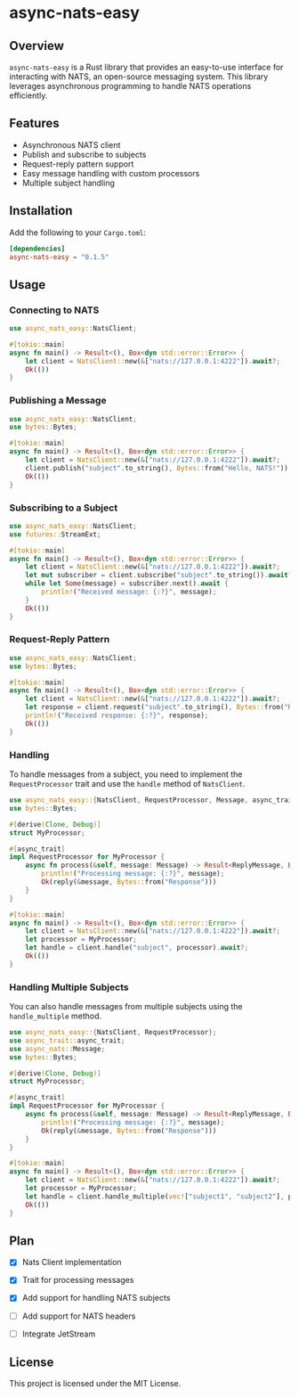 # async-nats-easy

## Overview

`async-nats-easy` is a Rust library that provides an easy-to-use interface for interacting with NATS, an open-source messaging system. This library leverages asynchronous programming to handle NATS operations efficiently.

## Features

- Asynchronous NATS client
- Publish and subscribe to subjects
- Request-reply pattern support
- Easy message handling with custom processors
- Multiple subject handling

## Installation

Add the following to your `Cargo.toml`:

```toml
[dependencies]
async-nats-easy = "0.1.5"
```

## Usage

### Connecting to NATS

```rust
use async_nats_easy::NatsClient;

#[tokio::main]
async fn main() -> Result<(), Box<dyn std::error::Error>> {
    let client = NatsClient::new(&["nats://127.0.0.1:4222"]).await?;
    Ok(())
}
```

### Publishing a Message

```rust
use async_nats_easy::NatsClient;
use bytes::Bytes;

#[tokio::main]
async fn main() -> Result<(), Box<dyn std::error::Error>> {
    let client = NatsClient::new(&["nats://127.0.0.1:4222"]).await?;
    client.publish("subject".to_string(), Bytes::from("Hello, NATS!")).await?;
    Ok(())
}
```

### Subscribing to a Subject

```rust
use async_nats_easy::NatsClient;
use futures::StreamExt;

#[tokio::main]
async fn main() -> Result<(), Box<dyn std::error::Error>> {
    let client = NatsClient::new(&["nats://127.0.0.1:4222"]).await?;
    let mut subscriber = client.subscribe("subject".to_string()).await?;
    while let Some(message) = subscriber.next().await {
        println!("Received message: {:?}", message);
    }
    Ok(())
}
```

### Request-Reply Pattern

```rust
use async_nats_easy::NatsClient;
use bytes::Bytes;

#[tokio::main]
async fn main() -> Result<(), Box<dyn std::error::Error>> {
    let client = NatsClient::new(&["nats://127.0.0.1:4222"]).await?;
    let response = client.request("subject".to_string(), Bytes::from("Request")).await?;
    println!("Received response: {:?}", response);
    Ok(())
}
```

### Handling

To handle messages from a subject, you need to implement the `RequestProcessor` trait and use the `handle` method of `NatsClient`.

```rust
use async_nats_easy::{NatsClient, RequestProcessor, Message, async_trait};
use bytes::Bytes;

#[derive(Clone, Debug)]
struct MyProcessor;

#[async_trait]
impl RequestProcessor for MyProcessor {
    async fn process(&self, message: Message) -> Result<ReplyMessage, Box<dyn std::error::Error + Send + Sync>> {
        println!("Processing message: {:?}", message);
        Ok(reply(&message, Bytes::from("Response")))
    }
}

#[tokio::main]
async fn main() -> Result<(), Box<dyn std::error::Error>> {
    let client = NatsClient::new(&["nats://127.0.0.1:4222"]).await?;
    let processor = MyProcessor;
    let handle = client.handle("subject", processor).await?;
    Ok(())
}
```

### Handling Multiple Subjects

You can also handle messages from multiple subjects using the `handle_multiple` method.

```rust
use async_nats_easy::{NatsClient, RequestProcessor};
use async_trait::async_trait;
use async_nats::Message;
use bytes::Bytes;

#[derive(Clone, Debug)]
struct MyProcessor;

#[async_trait]
impl RequestProcessor for MyProcessor {
    async fn process(&self, message: Message) -> Result<ReplyMessage, Box<dyn std::error::Error + Send + Sync>> {
        println!("Processing message: {:?}", message);
        Ok(reply(&message, Bytes::from("Response")))
    }
}

#[tokio::main]
async fn main() -> Result<(), Box<dyn std::error::Error>> {
    let client = NatsClient::new(&["nats://127.0.0.1:4222"]).await?;
    let processor = MyProcessor;
    let handle = client.handle_multiple(vec!["subject1", "subject2"], processor).await?;
    Ok(())
}
```

## Plan
- [x] Nats Client implementation
- [x] Trait for processing messages
- [x] Add support for handling NATS subjects
- [ ] Add support for NATS headers
- [ ] Integrate JetStream


## License

This project is licensed under the MIT License.

